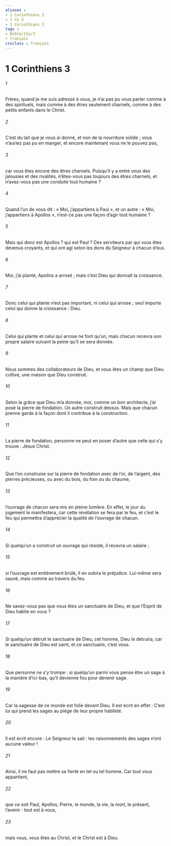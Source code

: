 ```yaml
---
aliases : 
- 1 Corinthiens 3
- 1 Co 3
- 1 Corinthians 3
tags : 
- Bible/1Co/3
- français
cssclass : français
---
```


# 1 Corinthiens 3

###### 1
Frères, quand je me suis adressé à vous, je n’ai pas pu vous parler comme à des spirituels, mais comme à des êtres seulement charnels, comme à des petits enfants dans le Christ.
###### 2
C’est du lait que je vous ai donné, et non de la nourriture solide ; vous n’auriez pas pu en manger, et encore maintenant vous ne le pouvez pas,
###### 3
car vous êtes encore des êtres charnels. Puisqu’il y a entre vous des jalousies et des rivalités, n’êtes-vous pas toujours des êtres charnels, et n’avez-vous pas une conduite tout humaine ?
###### 4
Quand l’un de vous dit : « Moi, j’appartiens à Paul », et un autre : « Moi, j’appartiens à Apollos », n’est-ce pas une façon d’agir tout humaine ?
###### 5
Mais qui donc est Apollos ? qui est Paul ? Des serviteurs par qui vous êtes devenus croyants, et qui ont agi selon les dons du Seigneur à chacun d’eux.
###### 6
Moi, j’ai planté, Apollos a arrosé ; mais c’est Dieu qui donnait la croissance.
###### 7
Donc celui qui plante n’est pas important, ni celui qui arrose ; seul importe celui qui donne la croissance : Dieu.
###### 8
Celui qui plante et celui qui arrose ne font qu’un, mais chacun recevra son propre salaire suivant la peine qu’il se sera donnée.
###### 9
Nous sommes des collaborateurs de Dieu, et vous êtes un champ que Dieu cultive, une maison que Dieu construit.
###### 10
Selon la grâce que Dieu m’a donnée, moi, comme un bon architecte, j’ai posé la pierre de fondation. Un autre construit dessus. Mais que chacun prenne garde à la façon dont il contribue à la construction.
###### 11
La pierre de fondation, personne ne peut en poser d’autre que celle qui s’y trouve : Jésus Christ.
###### 12
Que l’on construise sur la pierre de fondation avec de l’or, de l’argent, des pierres précieuses, ou avec du bois, du foin ou du chaume,
###### 13
l’ouvrage de chacun sera mis en pleine lumière. En effet, le jour du jugement le manifestera, car cette révélation se fera par le feu, et c’est le feu qui permettra d’apprécier la qualité de l’ouvrage de chacun.
###### 14
Si quelqu’un a construit un ouvrage qui résiste, il recevra un salaire ;
###### 15
si l’ouvrage est entièrement brûlé, il en subira le préjudice. Lui-même sera sauvé, mais comme au travers du feu.
###### 16
Ne savez-vous pas que vous êtes un sanctuaire de Dieu, et que l’Esprit de Dieu habite en vous ?
###### 17
Si quelqu’un détruit le sanctuaire de Dieu, cet homme, Dieu le détruira, car le sanctuaire de Dieu est saint, et ce sanctuaire, c’est vous.
###### 18
Que personne ne s’y trompe : si quelqu’un parmi vous pense être un sage à la manière d’ici-bas, qu’il devienne fou pour devenir sage.
###### 19
Car la sagesse de ce monde est folie devant Dieu. Il est écrit en effet : C’est lui qui prend les sages au piège de leur propre habileté.
###### 20
Il est écrit encore : Le Seigneur le sait : les raisonnements des sages n’ont aucune valeur !
###### 21
Ainsi, il ne faut pas mettre sa fierté en tel ou tel homme. Car tout vous appartient,
###### 22
que ce soit Paul, Apollos, Pierre, le monde, la vie, la mort, le présent, l’avenir : tout est à vous,
###### 23
mais vous, vous êtes au Christ, et le Christ est à Dieu.

